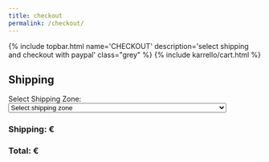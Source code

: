 ```yaml
---
title: checkout
permalink: /checkout/
---
```

<section class="checkout">
{% include topbar.html name='CHECKOUT' description='select shipping and checkout with paypal' class="grey" %}
{% include karrello/cart.html %}

<div id="shipping-box">
  <h2>Shipping</h2>
  Select Shipping Zone:
  <select name="zone" id="zone">
    <option value="" disabled selected>Select shipping zone</option>
    {%- for zone in site.data.carello.shippings -%}
    <option
      value="{{ zone[0] }}"
      data-few="{{ zone[1] }}">{{ zone[0] | upcase }} ({{site.data.carello.currency.symbol}} {{zone[1]}})</option>
    {%- endfor -%}
  </select>
  <h3>Shipping: € <span id="shipping"></span></h3>
  <h3>Total: € <span id="total"></span></h3>
  <div id="paypal-button"></div>
</div>

</section>
